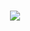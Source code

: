 ###
<html>
  <body>
    <p align="center">
      <img src="https://capsule-render.vercel.app/api?text=Hey Everyone!🕹️&animation=fadeIn&type=waving&color=gradient&height=100"/>
    </p>
  </body>
</html>

<!--
**GiadaMargarone/GiadaMargarone** is a ✨ _special_ ✨ repository because its `README.md` (this file) appears on your GitHub profile.

Here are some ideas to get you started:

- 🔭 I’m currently working on ...
- 🌱 I’m currently learning ...
- 👯 I’m looking to collaborate on ...
- 🤔 I’m looking for help with ...
- 💬 Ask me about ...
- 📫 How to reach me: ...
- 😄 Pronouns: ...
- ⚡ Fun fact: ...
-->
